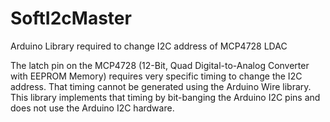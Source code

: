 SoftI2cMaster
=============

Arduino Library required to change I2C address of MCP4728 LDAC

The latch pin on the MCP4728 (12-Bit, Quad Digital-to-Analog Converter with EEPROM Memory) requires very specific timing to change the I2C address.
That timing cannot be generated using the Arduino Wire library. This library implements that timing by bit-banging the Arduino I2C pins and does not use the Arduino I2C hardware.
